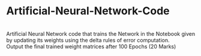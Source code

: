 # Artificial-Neural-Network-Code
<br>
Artificial Neural Network code that trains the Network in the Notebook given<br>
by updating its weights using the delta rules of error computation.<br> 
Output the final trained weight matrices after 100 Epochs (20 Marks)
